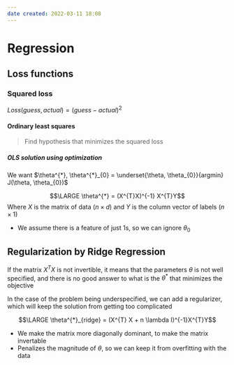 ```yaml
---
date created: 2022-03-11 18:08
---
```


# Regression

## Loss functions

### Squared loss

$Loss(guess, actual) = (guess - actual)^{2}$

#### Ordinary least squares

> Find hypothesis that minimizes the squared loss

##### OLS solution using optimization

We want $\theta^{*}, \theta^{*}_{0} = \underset{\theta, \theta_{0}}{argmin} J(\theta, \theta_{0})$

$$\LARGE \theta^{*} = (X^{T}X)^{-1} X^{T}Y$$
Where $X$ is the matrix of data ($n \times d$) and $Y$ is the column vector of labels ($n \times 1$)

- We assume there is a feature of just 1s, so we can ignore $\theta_0$

## Regularization by Ridge Regression

If the matrix $X^{T}X$ is not invertible, it means that the parameters $\theta$ is not well specified, and there is no good answer to what is the $\theta^{*}$ that minimizes the objective

In the case of the problem being underspecified, we can add a regularizer, which will keep the solution from getting too complicated

$$\LARGE \theta^{*}_{ridge} = (X^{T} X + n \lambda I)^{-1}X^{T}Y$$

- We make the matrix more diagonally dominant, to make the matrix invertable
- Penalizes the magnitude of $\theta$, so we can keep it from overfitting with the data
